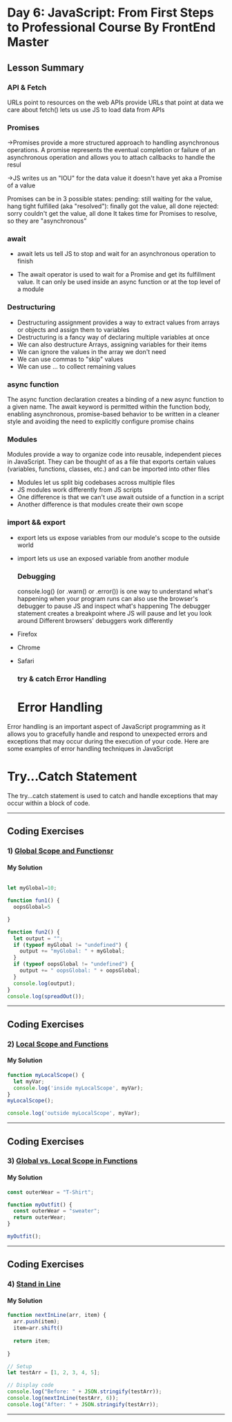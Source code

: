
# Day 6: JavaScript: From First Steps to Professional Course By FrontEnd Master

## Lesson Summary
### API & Fetch

URLs point to resources on the web
APIs provide URLs that point at data we care about
fetch() lets us use JS to load data from APIs

### Promises
->Promises provide a more structured approach to handling asynchronous operations. A promise represents the eventual completion or failure of an asynchronous operation and allows you to attach callbacks to handle the resul

->JS writes us an "IOU" for the data value it doesn't have yet
aka a Promise of a value

Promises can be in 3 possible states:
pending: still waiting for the value, hang tight
fulfilled (aka "resolved"): finally got the value, all done
rejected: sorry couldn't get the value, all done
It takes time for Promises to resolve, so they are "asynchronous"

### await
- await lets us tell JS to stop and wait for an asynchronous operation to finish

- The await operator is used to wait for a Promise and get its fulfillment value. It can only be used inside an async function or at the top level of a module

### Destructuring
- Destructuring assignment provides a way to extract values from arrays or objects and assign them to variables
- Destructuring is a fancy way of declaring multiple variables at once
- We can also destructure Arrays, assigning variables for their items
- We can ignore the values in the array we don't need
- We can use commas to "skip" values
- We can use ... to collect remaining values

### async function
The async function declaration creates a binding of a new async function to a given name. The await keyword is permitted within the function body, enabling asynchronous, promise-based behavior to be written in a cleaner style and avoiding the need to explicitly configure promise chains

### Modules
Modules provide a way to organize code into reusable, independent pieces in JavaScript. They can be thought of as a file that exports certain values (variables, functions, classes, etc.) and can be imported into other files

- Modules let us split big codebases across multiple files
- JS modules work differently from JS scripts
- One difference is that we can't use await outside of a function in a script
- Another difference is that modules create their own scope

### import && export
- export lets us expose variables from our module's scope to the outside world
- import lets us use an exposed variable from another module

  ### Debugging
  console.log() (or .warn() or .error()) is one way to understand what's happening when your program runs
  can also use the browser's debugger to pause JS and inspect what's happening
  The debugger statement creates a breakpoint where JS will pause and let you look around
  Different browsers' debuggers work differently
- Firefox
- Chrome
- Safari

  ### try & catch Error Handling
  # Error Handling
Error handling is an important aspect of JavaScript programming as it allows you to gracefully handle and respond to unexpected errors and exceptions that may occur during the execution of your code. Here are some examples of error handling techniques in JavaScript

# Try...Catch Statement
The try...catch statement is used to catch and handle exceptions that may occur within a block of code.
*********************************************************************************************************************
## Coding Exercises
### 1) [Global Scope and Functionsr](https://www.freecodecamp.org/learn/javascript-algorithms-and-data-structures/basic-javascript/global-scope-and-functions)

#### My Solution

```javascript

let myGlobal=10;

function fun1() {
  oopsGlobal=5

}

function fun2() {
  let output = "";
  if (typeof myGlobal != "undefined") {
    output += "myGlobal: " + myGlobal;
  }
  if (typeof oopsGlobal != "undefined") {
    output += " oopsGlobal: " + oopsGlobal;
  }
  console.log(output);
}
console.log(spreadOut());
```
*************************************************************************************************************

## Coding Exercises

### 2) [Local Scope and Functions](https://www.freecodecamp.org/learn/javascript-algorithms-and-data-structures/basic-javascript/local-scope-and-functions)

#### My Solution

```javascript
function myLocalScope() {
  let myVar;
  console.log('inside myLocalScope', myVar);
}
myLocalScope();

console.log('outside myLocalScope', myVar);

```
*************************************************************************************************************
## Coding Exercises

### 3) [Global vs. Local Scope in Functions](https://www.freecodecamp.org/learn/javascript-algorithms-and-data-structures/basic-javascript/global-vs--local-scope-in-functions)

#### My Solution
```javascript
const outerWear = "T-Shirt";

function myOutfit() {
  const outerWear = "sweater";
  return outerWear;
}

myOutfit();
```
*************************************************************************************************************
## Coding Exercises
### 4) [Stand in Line](https://www.freecodecamp.org/learn/javascript-algorithms-and-data-structures/basic-javascript/stand-in-line)
#### My Solution
```javascript
function nextInLine(arr, item) {
  arr.push(item);
  item=arr.shift()
  
  return item;
  
}

// Setup
let testArr = [1, 2, 3, 4, 5];

// Display code
console.log("Before: " + JSON.stringify(testArr));
console.log(nextInLine(testArr, 6));
console.log("After: " + JSON.stringify(testArr));

```
*************************************************************************************************************

